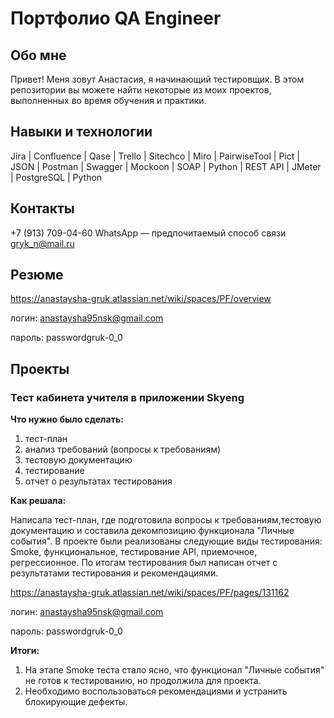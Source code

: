 # Портфолио QA Engineer
## Обо мне 
Привет! Меня зовут Анастасия, я начинающий тестировщик.
В этом репозитории вы можете найти некоторые из моих проектов, выполненных во время обучения и практики.
## Навыки и технологии
Jira | Confluence | Qase | Trello | Sitechco | Miro | PairwiseTool | Pict | JSON | Postman | Swagger | Mockoon | SOAP | Python | REST API | JMeter | PostgreSQL | Python

## Контакты 
+7 (913) 709-04-60  WhatsApp — предпочитаемый способ связи
gryk_n@mail.ru

## Резюме 
https://anastaysha-gruk.atlassian.net/wiki/spaces/PF/overview

логин: anastaysha95nsk@gmail.com

пароль:  passwordgruk-0_0
## Проекты
### Тест кабинета учителя в приложении Skyeng

**Что нужно было сделать:**
1. тест-план
2. анализ требований (вопросы к требованиям)
3. тестовую документацию
4. тестирование
5. отчет о результатах тестирования

**Как решала:**

Написала тест-план, где подготовила вопросы к требованиям,тестовую документацию и составила декомпозицию функционала "Личные события". В проекте были реализованы следующие виды тестирования: Smoke, функциональное, тестирование API, приемочное, регрессионное. По итогам тестирования был написан отчет с результатами тестирования и рекомендациями.

https://anastaysha-gruk.atlassian.net/wiki/spaces/PF/pages/131162

логин: anastaysha95nsk@gmail.com

пароль:  passwordgruk-0_0

**Итоги:**
1. На этапе Smoke теста стало ясно, что функционал "Личные события" не готов к тестированию, но продолжила для проекта.
2. Необходимо воспользоваться рекомендациями и устранить блокирующие дефекты.
